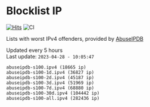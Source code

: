 # Blocklist IP

[![Hits](https://hits.seeyoufarm.com/api/count/incr/badge.svg?url=https%3A%2F%2Fgithub.com%2Fborestad%2Fblocklist-ip%2F&count_bg=%2379C83D&title_bg=%23555555&icon=&icon_color=%23E7E7E7&title=hits&edge_flat=false)](https://hits.seeyoufarm.com)  ![CI](https://img.shields.io/github/workflow/status/borestad/blocklist-ip/CI?style=flat-square)

Lists with worst IPv4 offenders, provided by [AbuseIPDB](https://www.abuseipdb.com/)

<!-- FOOTER-PLACEHOLDER -->
Updated every 5 hours<br>
Last update: `2023-04-28 - 10:05:47`
```
abuseipdb-s100.ipv4 (18665 ip)
abuseipdb-s100-1d.ipv4 (36827 ip)
abuseipdb-s100-2d.ipv4 (45187 ip)
abuseipdb-s100-3d.ipv4 (51969 ip)
abuseipdb-s100-7d.ipv4 (68880 ip)
abuseipdb-s100-30d.ipv4 (104442 ip)
abuseipdb-s100-all.ipv4 (282436 ip)
```
